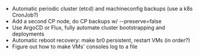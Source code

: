 * Automatic periodic cluster (etcd) and machineconfig backups (use a k8s CronJob?)
* Add a second CP node, do CP backups w/ --preserve=false
* Use ArgoCD or Flux, fully automate cluster bootstrapping and deployments
* Automatic reboot recovery: make br0 persistent, restart VMs (in order?)
* Figure out how to make VMs' consoles log to a file

